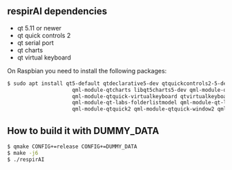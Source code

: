 ## respirAI dependencies
* qt 5.11 or newer
* qt quick controls 2
* qt serial port
* qt charts
* qt virtual keyboard

On Raspbian you need to install the following packages:

```bash
$ sudo apt install qt5-default qtdeclarative5-dev qtquickcontrols2-5-dev libqt5serialport5-dev \
                     qml-module-qtcharts libqt5charts5-dev qml-module-qtquick-controls2 \
                     qml-module-qtquick-virtualkeyboard qtvirtualkeyboard-plugin \
                     qml-module-qt-labs-folderlistmodel qml-module-qt-labs-settings \
                     qml-module-qtquick2 qml-module-qtquick-window2 qml-module-qtquick-layouts
```

## How to build it with DUMMY_DATA
```bash
$ qmake CONFIG+=release CONFIG+=DUMMY_DATA
$ make -j6
$ ./respirAI
```
